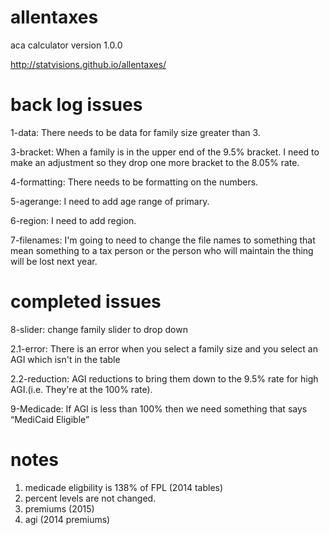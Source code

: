 allentaxes
==========

aca calculator version 1.0.0

http://statvisions.github.io/allentaxes/

back log issues
==========


1-data: There needs to be data for family size greater than 3.

3-bracket: When a family is in the upper end of the 9.5% bracket. I need to make an adjustment so they drop one more bracket to the 8.05% rate.

4-formatting: There needs to be formatting on the numbers.

5-agerange: I need to add age range of primary.

6-region: I need to add region.

7-filenames: I'm going to need to change the file names to something that mean something to a tax person or the person who will maintain the thing will be lost next year.



completed issues
==========
8-slider: change family slider to drop down

2.1-error: There is an error when you select a family size and you select an AGI which isn't in the table 

2.2-reduction: AGI reductions to bring them down to the 9.5% rate for high AGI.(i.e. They're at the 100% rate). 

9-Medicade: If AGI is less than 100% then we need something that says “MediCaid Eligible”


notes
==========
1. medicade eligbility is 138% of FPL (2014 tables)
2. percent levels are not changed.
3. premiums (2015)
4. agi (2014 premiums)
